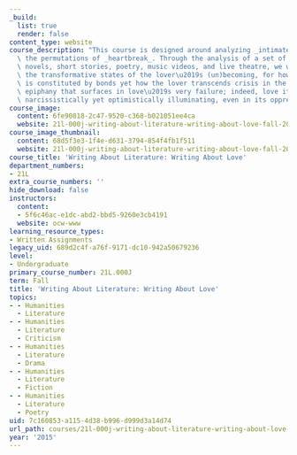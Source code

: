 ```yaml
---
_build:
  list: true
  render: false
content_type: website
course_description: "This course is designed around analyzing _intimate bonds_ and\
  \ the permutations of _heartbreak_. Through the analysis of a set of relations in\
  \ novels, short stories, poetry, music videos, and live theatre, we will consider\
  \ the transformative states of the lover\u2019s (un)becoming, for how consciousness\
  \ is constituted by bonds yet how the lover transcends crisis in the moment of the\
  \ epiphany that surfaces in love\u2019s very failure; indeed, love itself becomes\
  \ narcissistically yet optimistically illuminating, even in its oppressive hold.\n"
course_image:
  content: 6fe90818-2c47-9520-c368-b021051ee4ca
  website: 21l-000j-writing-about-literature-writing-about-love-fall-2015
course_image_thumbnail:
  content: 68d5f3e3-1f4e-d631-3794-854f4fb1f511
  website: 21l-000j-writing-about-literature-writing-about-love-fall-2015
course_title: 'Writing About Literature: Writing About Love'
department_numbers:
- 21L
extra_course_numbers: ''
hide_download: false
instructors:
  content:
  - 5f6c46ac-e1dc-abd2-bbd5-9260e3cb4191
  website: ocw-www
learning_resource_types:
- Written Assignments
legacy_uid: 689d2c4f-a76f-9171-dc10-942a50679236
level:
- Undergraduate
primary_course_number: 21L.000J
term: Fall
title: 'Writing About Literature: Writing About Love'
topics:
- - Humanities
  - Literature
- - Humanities
  - Literature
  - Criticism
- - Humanities
  - Literature
  - Drama
- - Humanities
  - Literature
  - Fiction
- - Humanities
  - Literature
  - Poetry
uid: 7c160853-a115-4d38-b996-d999d3a14d74
url_path: courses/21l-000j-writing-about-literature-writing-about-love-fall-2015
year: '2015'
---
```

